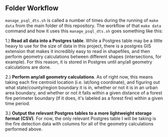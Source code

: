 ## Folder Workflow 

`manage_psql_dts.sh` is called a number of times during the running of `make data` from the main folder of this repository. The workflow of that `make data` command and how it uses this `manage_psql_dts.sh` goes something like this:  

1.) **Read all data into a Postgres table**. While a Postgres table may be a little heavy to use for the size of data in this project, there is a postgres GIS extension that makes it incredibly easy to read in shapefiles, and then perform geometry calculations between different shapes (intersections, for example). For this reason, it is stored in Postgres until any/all geometry calculations are done. 

2.) **Perform any/all geometry calculations**. As of right now, this means taking each fire centroid location (i.e. lat/long coordinate), and figuring out what state/county/region boundary it is in, whether or not it is in an urban area boundary, and whether or not it falls within a given distance of a forest fire perimeter boundary (if it does, it's labeled as a forest fire) within a given time period. 

3.) **Output the relevant Postgres tables to a more lightweight storage format (CSV)**. For now, the only relevant Postgres table I will be taking is the fire detection data with columns for all of the geometry calculations performed above.


